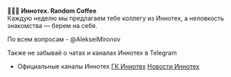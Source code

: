 🔵🔵🔵 **Иннотех. Random Coffee**  
Каждую неделю мы предлагаем тебе коллегу из Иннотех, а неловкость знакомства — берем на себя.

По всем вопросам - @AlekseiMironov

Также не забывай о чатах и каналах Иннотех в Telegram

+ Официальные каналы Иннотех
  [ГК Иннотех](https://t.me/groupinnotech)
  [Новости Иннотех](https://t.me/joinchat/AAAAAFJf5dRz94t8gaR4Gg)
